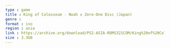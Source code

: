 ```yaml
---
type : game
title : King of Colosseum - Noah x Zero-One Disc (Japan)
genre : 
format : iso
region : asia
link : https://archive.org/download/PS2-ASIA-ROMS321COM/King%20of%20Colosseum%20-%20Noah%20x%20Zero-One%20Disc%20%28Japan%29.7z
size : 3.3GB
---
```

